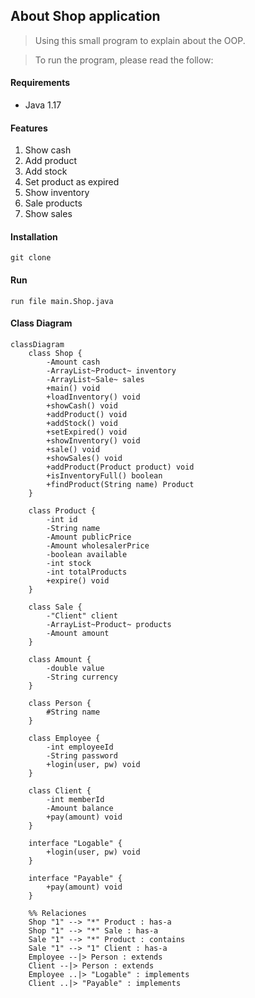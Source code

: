 ## About Shop application
> Using this small program to explain about the OOP.

> To run the program, please read the follow:
#### Requirements
* Java 1.17

#### Features
1. Show cash
2. Add product
3. Add stock
4. Set product as expired
5. Show inventory
6. Sale products
7. Show sales

#### Installation
```
git clone
```

#### Run 
```
run file main.Shop.java
```

#### Class Diagram
```mermaid
classDiagram
    class Shop {
        -Amount cash
        -ArrayList~Product~ inventory
        -ArrayList~Sale~ sales
        +main() void
        +loadInventory() void
        +showCash() void
        +addProduct() void
        +addStock() void
        +setExpired() void
        +showInventory() void
        +sale() void
        +showSales() void
        +addProduct(Product product) void
        +isInventoryFull() boolean
        +findProduct(String name) Product
    }

    class Product {
        -int id
        -String name
        -Amount publicPrice
        -Amount wholesalerPrice
        -boolean available
        -int stock
        -int totalProducts
        +expire() void
    }

    class Sale {
        -"Client" client
        -ArrayList~Product~ products
        -Amount amount
    }

    class Amount {
        -double value
        -String currency
    }

    class Person {
        #String name
    }

    class Employee {
        -int employeeId
        -String password
        +login(user, pw) void
    }

    class Client {
        -int memberId
        -Amount balance
        +pay(amount) void
    }

    interface "Logable" {
        +login(user, pw) void
    }

    interface "Payable" {
        +pay(amount) void
    }

    %% Relaciones
    Shop "1" --> "*" Product : has-a
    Shop "1" --> "*" Sale : has-a
    Sale "1" --> "*" Product : contains
    Sale "1" --> "1" Client : has-a
    Employee --|> Person : extends
    Client --|> Person : extends
    Employee ..|> "Logable" : implements
    Client ..|> "Payable" : implements
```

